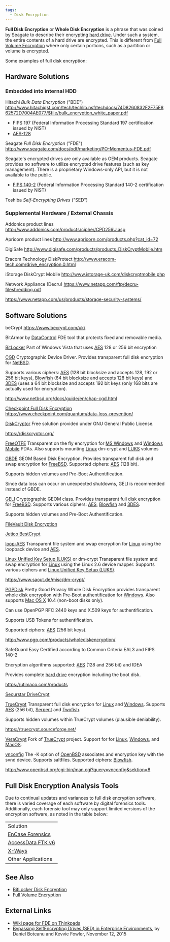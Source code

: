 ```yaml
---
tags:
  - Disk Encryption
---
```

**Full Disk Encryption** or **Whole Disk Encryption** is a phrase that
was coined by Seagate to describe their encrypting
[hard drive](hard_drive.md). Under such a system, the entire
contents of a hard drive are encrypted. This is different from [Full
Volume Encryption](full_volume_encryption.md) where only certain
portions, such as a partition or volume is encrypted.

Some examples of full disk encryption:

## Hardware Solutions

### Embedded into internal HDD

Hitachi *Bulk Data Encryption* ("BDE")
<http://www.hitachigst.com/tech/techlib.nsf/techdocs/74D8260832F2F75E862572D7004AE077/$file/bulk_encryption_white_paper.pdf>

- FIPS 197 (Federal Information Processing Standard 197 certification
  issued by NIST)
- [AES-128](https://csrc.nist.gov/projects/cryptographic-algorithm-validation-program/validation-search)

Seagate *Full Disk Encryption* ("FDE")
<http://www.seagate.com/docs/pdf/marketing/PO-Momentus-FDE.pdf>

Seagate's encrypted drives are only available as OEM products. Seagate
provides no software to utilize encrypted drive features (such as key
management). There is a proprietary Windows-only API, but it is not
available to the public.

- [FIPS 140-2](https://www.seagate.com/de/de/)
  (Federal Information Processing Standard 140-2 certification issued by
  NIST)

Toshiba *Self-Encrypting Drives* ("SED")

### Supplemental Hardware / External Chassis

Addonics product lines
<http://www.addonics.com/products/cipher/CPD256U.asp>

Apricorn product lines
<http://www.apricorn.com/products.php?cat_id=72>

DigiSafe
<http://www.digisafe.com/products/products_DiskCryptMobile.htm>

Eracom Technology DiskProtect
<http://www.eracom-tech.com/drive_encryption.0.html>

iStorage DiskCrypt Mobile
<http://www.istorage-uk.com/diskcryptmobile.php>

Network Appliance (Decru)
<https://www.netapp.com/ftp/decru-fileshredding.pdf>

<https://www.netapp.com/us/products/storage-security-systems/>

## Software Solutions

beCrypt
<https://www.becrypt.com/uk/>

BitArmor by [DataControl](datacontrol.md) FDE tool that protects
fixed and removable media.

[BitLocker](bitlocker_disk_encryption.md)
Part of Windows Vista that uses [AES](aes.md) 128 or 256 bit
encryption

[CGD](cgd.md)
Cryptographic Device Driver. Provides transparent full disk encryption
for [NetBSD](netbsd.md).

Supports various ciphers: [AES](aes.md)
(128 bit blocksize and accepts 128, 192 or 256 bit keys),
[Blowfish](blowfish.md) (64 bit blocksize and accepts 128 bit
keys) and [3DES](3des.md) (uses a 64 bit blocksize and accepts
192 bit keys (only 168 bits are actually used for encryption).

<http://www.netbsd.org/docs/guide/en/chap-cgd.html>

[Checkpoint Full Disk Encryption](checkpoint_full_disk_encryption.md)
<https://www.checkpoint.com/quantum/data-loss-prevention/>

[DiskCryptor](diskcryptor.md)
Free solution provided under GNU General Public License.

<https://diskcryptor.org/>

[FreeOTFE](freeotfe.md)
Transparent on the fly encryption for [MS Windows](windows.md)
and [Windows Mobile](microsoft_windows_mobile.md) PDAs. Also
supports mounting [Linux](linux.md)
dm-crypt and
[LUKS](linux_unified_key_setup_(luks).md) volumes

[GBDE](gbde.md)
GEOM Based Disk Encryption. Provides transparent full
disk and swap encryption for [FreeBSD](freebsd.md). Supported
ciphers: [AES](aes.md) (128 bit).

Supports hidden volumes and Pre-Boot Authentification.

Since data loss can occur on unexpected shutdowns, GELI is recommended
instead of GBDE.

[GELI](geli.md)
Cryptographic GEOM class. Provides transparent full
disk encryption for [FreeBSD](freebsd.md). Supports various
ciphers: [AES](aes.md),
[Blowfish](blowfish.md) and [3DES](3des.md).

Supports hidden volumes and Pre-Boot Authentification.

[FileVault Disk Encryption](filevault_disk_encryption.md)

[Jetico BestCrypt](https://www.jetico.com/)

[loop-AES](https://sourceforge.net/projects/loop-aes/)
Transparent file system and swap encryption for [Linux](linux.md)
using the loopback device and [AES](aes.md).

[Linux Unified Key Setup (LUKS)](linux_unified_key_setup_(luks).md) or dm-crypt
Transparent file system and swap encryption for [Linux](linux.md)
using the Linux 2.6 device mapper. Supports various ciphers and
[Linux Unified Key Setup (LUKS)](linux_unified_key_setup_(luks).md).

<https://www.saout.de/misc/dm-crypt/>

[PGPDisk](pgpdisk.md)
Pretty Good Privacy Whole Disk Encryption provides transparent whole
disk encryption with Pre-Boot authentification for
[Windows](windows.md). Also supports [Mac OS X](mac_os_x.md)
10.4 (non-boot disks only).

Can use OpenPGP RFC 2440 keys and X.509 keys for authentification.

Supports USB Tokens for authentification.

Supported ciphers: [AES](aes.md) (256 bit
keys).

<http://www.pgp.com/products/wholediskencryption/>

SafeGuard Easy
Certified according to Common Criteria
EAL3 and FIPS 140-2

Encryption algorithms supported: [AES](aes.md) (128 and 256 bit)
and IDEA

Provides complete [hard drive](hard_drive.md) encryption
including the boot disk.

<https://utimaco.com/products>

[Securstar DriveCrypt](http://www.securstar.com/products_drivecryptpp.php)

[TrueCrypt](truecrypt.md)
Transparent full disk encryption for [Linux](linux.md) and
[Windows](windows.md). Supports [AES](aes.md) (256 bit), [Serpent](serpent.md)
and [Twofish](twofish.md).

Supports hidden volumes within TrueCrypt volumes (plausible deniability).

<https://truecrypt.sourceforge.net/>

[VeraCrypt](https://www.veracrypt.fr/)
Fork of [TrueCrypt](truecrypt.md) project. Support for for
[Linux](linux.md), [Windows](windows.md), and
[MacOS](mac_os_x.md).

[vnconfig](vnconfig.md)
The -K option of [OpenBSD](openbsd.md) associates
and encryption key with the svnd device. Supports saltfiles. Supported
ciphers: [Blowfish](blowfish.md).

<http://www.openbsd.org/cgi-bin/man.cgi?query=vnconfig&sektion=8>

## Full Disk Encryption Analysis Tools

Due to continual updates and variances to full disk encryption software,
there is varied coverage of each software by digital forensics tools.
Additionally, each forensic tool may only support limited versions of
the encryption software, as noted in the table below:

|                                                  |
|--------------------------------------------------|
| Solution                                         |
| [EnCase Forensics](encase.md)                    |
| [AccessData FTK v6](forensic_toolkit.md)         |
| [X-Ways](x-ways_ag.md)                           |
| Other Applications                               |

## See Also

* [BitLocker Disk Encryption](bitlocker_disk_encryption.md)
* [Full Volume Encryption](full_volume_encryption.md)

## External Links

* [Wiki page for FDE on Thinkpads](https://www.thinkwiki.org/wiki/Full_Disk_Encryption_(FDE))
* [Bypassing SelfEncrypting Drives (SED) in Enterprise Environments](https://www.blackhat.com/docs/eu-15/materials/eu-15-Boteanu-Bypassing-Self-Encrypting-Drives-SED-In-Enterprise-Environments.pdf),
  by Daniel Boteanu and Kevvie Fowler, November 12, 2015

